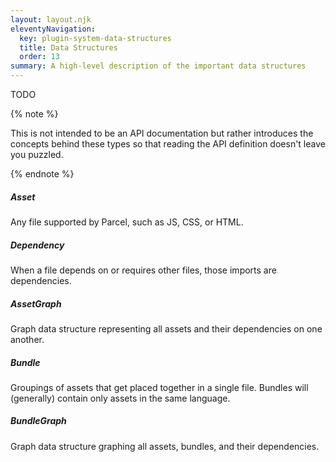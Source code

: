 ```yaml
---
layout: layout.njk
eleventyNavigation:
  key: plugin-system-data-structures
  title: Data Structures
  order: 13
summary: A high-level description of the important data structures
---
```


TODO

{% note %}

This is not intended to be an API documentation but rather introduces the concepts behind these types so that reading the API definition doesn't leave you puzzled.

{% endnote %}

##### Asset 
Any file supported by Parcel, such as JS, CSS, or HTML.

##### Dependency
When a file depends on or requires other files, those imports are dependencies.

##### AssetGraph
Graph data structure representing all assets and their dependencies on one another.

##### Bundle
Groupings of assets that get placed together in a single file. Bundles will (generally) contain only assets in the same language.

##### BundleGraph
Graph data structure graphing all assets, bundles, and their dependencies.


